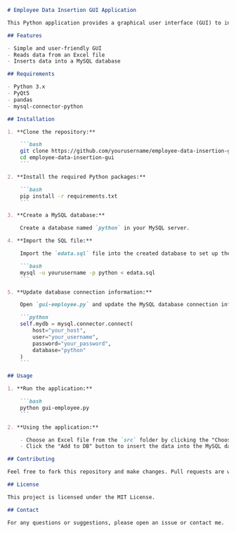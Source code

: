 ```markdown
# Employee Data Insertion GUI Application

This Python application provides a graphical user interface (GUI) to insert data from an Excel file into a MySQL database. The application is built using PyQt5.

## Features

- Simple and user-friendly GUI
- Reads data from an Excel file
- Inserts data into a MySQL database

## Requirements

- Python 3.x
- PyQt5
- pandas
- mysql-connector-python

## Installation

1. **Clone the repository:**

    ```bash
    git clone https://github.com/yourusername/employee-data-insertion-gui.git
    cd employee-data-insertion-gui
    ```

2. **Install the required Python packages:**

    ```bash
    pip install -r requirements.txt
    ```

3. **Create a MySQL database:**

    Create a database named `python` in your MySQL server.

4. **Import the SQL file:**

    Import the `edata.sql` file into the created database to set up the necessary table.

    ```bash
    mysql -u yourusername -p python < edata.sql
    ```

5. **Update database connection information:**

    Open `gui-employee.py` and update the MySQL database connection information with your credentials.

    ```python
    self.mydb = mysql.connector.connect(
        host="your_host",
        user="your_username",
        password="your_password",
        database="python"
    )
    ```

## Usage

1. **Run the application:**

    ```bash
    python gui-employee.py
    ```

2. **Using the application:**

    - Choose an Excel file from the `src` folder by clicking the "Choose File" button.
    - Click the "Add to DB" button to insert the data into the MySQL database.

## Contributing

Feel free to fork this repository and make changes. Pull requests are welcome.

## License

This project is licensed under the MIT License.

## Contact

For any questions or suggestions, please open an issue or contact me.

```
